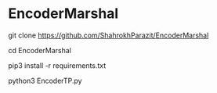 # EncoderMarshal
git clone https://github.com/ShahrokhParazit/EncoderMarshal

cd EncoderMarshal

pip3 install -r requirements.txt

python3 EncoderTP.py
